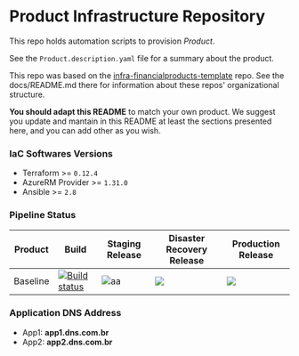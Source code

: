 # Product Infrastructure Repository

This repo holds automation scripts to provision *Product*.

See the `Product.description.yaml` file for a summary about the product.

This repo was based on the
[infra-financialproducts-template](https://github.com/stone-payments/infra-financialproducts-template)
repo. See the docs/README.md there for information about these repos' organizational structure.

**You should adapt this README** to match your own product. We suggest you update and mantain in this README at least the sections presented here, and you can add other as you wish.

### IaC Softwares Versions

- Terraform >= `0.12.4`
- AzureRM Provider >= `1.31.0`
- Ansible >= `2.8`

### Pipeline Status

| Product  | Build |  Staging Release | Disaster Recovery Release | Production Release
| ----- | ----- | ---- | ---- | ---- |
| Baseline  | [![Build status](https://stonepagamentos.visualstudio.com/finprods-tribe/_apis/build/status/FinancialProducts-Infra-Baseline-CI)](https://stonepagamentos.visualstudio.com/finprods-tribe/_build/latest?definitionId=1398) | ![aa](https://stonepagamentos.vsrm.visualstudio.com/_apis/public/Release/badge/4dabbf23-040c-444d-b88d-e742c1967066/4/9) | ![](https://stonepagamentos.vsrm.visualstudio.com/_apis/public/Release/badge/4dabbf23-040c-444d-b88d-e742c1967066/4/10) | ![](https://stonepagamentos.vsrm.visualstudio.com/_apis/public/Release/badge/4dabbf23-040c-444d-b88d-e742c1967066/4/11) |

### Application DNS Address

- App1: **app1.dns.com.br**
- App2: **app2.dns.com.br**
